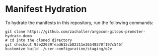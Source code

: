 # Manifest Hydration

To hydrate the manifests in this repository, run the following commands:

```shell
git clone https://github.com/zachaller/argocon-gitops-promoter-hydrate-demo
# cd into the cloned directory
git checkout 93e22039fead615cb82311e36540370f197c546f
kustomize build ./user-configuration/staging/e2e
```
